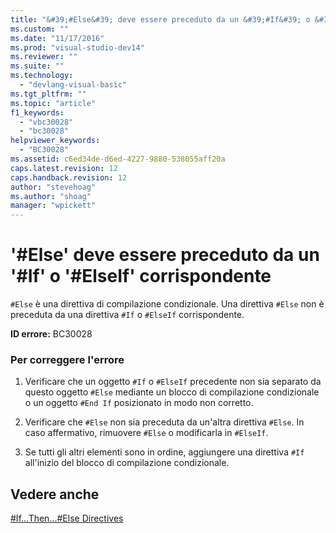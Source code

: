 ```yaml
---
title: "&#39;#Else&#39; deve essere preceduto da un &#39;#If&#39; o &#39;#ElseIf&#39; corrispondente | Microsoft Docs"
ms.custom: ""
ms.date: "11/17/2016"
ms.prod: "visual-studio-dev14"
ms.reviewer: ""
ms.suite: ""
ms.technology: 
  - "devlang-visual-basic"
ms.tgt_pltfrm: ""
ms.topic: "article"
f1_keywords: 
  - "vbc30028"
  - "bc30028"
helpviewer_keywords: 
  - "BC30028"
ms.assetid: c6ed34de-d6ed-4227-9880-538055aff20a
caps.latest.revision: 12
caps.handback.revision: 12
author: "stevehoag"
ms.author: "shoag"
manager: "wpickett"
---
```

# &#39;#Else&#39; deve essere preceduto da un &#39;#If&#39; o &#39;#ElseIf&#39; corrispondente
`#Else` è una direttiva di compilazione condizionale. Una direttiva `#Else` non è preceduta da una direttiva `#If` o `#ElseIf` corrispondente.  
  
 **ID errore:** BC30028  
  
### Per correggere l'errore  
  
1.  Verificare che un oggetto `#If` o `#ElseIf` precedente non sia separato da questo oggetto `#Else` mediante un blocco di compilazione condizionale o un oggetto `#End If` posizionato in modo non corretto.  
  
2.  Verificare che `#Else` non sia preceduta da un'altra direttiva `#Else`. In caso affermativo, rimuovere `#Else` o modificarla in `#ElseIf`.  
  
3.  Se tutti gli altri elementi sono in ordine, aggiungere una direttiva `#If` all'inizio del blocco di compilazione condizionale.  
  
## Vedere anche  
 [\#If...Then...\#Else Directives](/dotnet/visual-basic/language-reference/directives/if-then-else-directives)